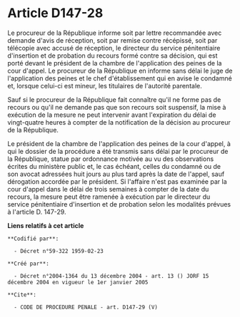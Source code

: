 # Article D147-28

Le procureur de la République informe soit par lettre recommandée avec demande d'avis de réception, soit par remise contre
récépissé, soit par télécopie avec accusé de réception, le directeur du service pénitentiaire d'insertion et de probation du
recours formé contre sa décision, qui est porté devant le président de la chambre de l'application des peines de la cour
d'appel. Le procureur de la République en informe sans délai le juge de l'application des peines et le chef d'établissement
qui en avise le condamné et, lorsque celui-ci est mineur, les titulaires de l'autorité parentale.

Sauf si le procureur de la République fait connaître qu'il ne forme pas de recours ou qu'il ne demande pas que son recours
soit suspensif, la mise à exécution de la mesure ne peut intervenir avant l'expiration du délai de vingt-quatre heures à
compter de la notification de la décision au procureur de la République.

Le président de la chambre de l'application des peines de la cour d'appel, à qui le dossier de la procédure a été transmis
sans délai par le procureur de la République, statue par ordonnance motivée au vu des observations écrites du ministère
public et, le cas échéant, celles du condamné ou de son avocat adressées huit jours au plus tard après la date de l'appel,
sauf dérogation accordée par le président. Si l'affaire n'est pas examinée par la cour d'appel dans le délai de trois
semaines à compter de la date du recours, la mesure peut être ramenée à exécution par le directeur du service pénitentiaire
d'insertion et de probation selon les modalités prévues à l'article D. 147-29.

**Liens relatifs à cet article**

	**Codifié par**:

	  - Décret n°59-322 1959-02-23

	**Créé par**:

	  - Décret n°2004-1364 du 13 décembre 2004 - art. 13 () JORF 15 décembre 2004 en vigueur le 1er janvier 2005

	**Cite**:

	  - CODE DE PROCEDURE PENALE - art. D147-29 (V)

